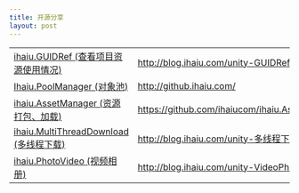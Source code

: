 ```yaml
---
title: 开源分享
layout: post
---
```



<table>
  <tr>
      <td><a target="_blank" href="http://github.ihaiu.com/">ihaiu.GUIDRef (查看项目资源使用情况)</a></td>
      <td><a target="_blank" href="http://blog.ihaiu.com/unity-GUIDRef">http://blog.ihaiu.com/unity-GUIDRef</a></td>
  </tr>
  <tr>
      <td><a target="_blank" href="http://github.ihaiu.com/">Ihaiu.PoolManager (对象池)</a></td>
      <td><a target="_blank" href="http://github.ihaiu.com/">http://github.ihaiu.com/</a></td>
  </tr>
  <tr>
      <td><a target="_blank" href="http://github.ihaiu.com/">ihaiu.AssetManager (资源打包、加载)</a></td>
      <td><a target="_blank" href="https://github.com/ihaiucom/ihaiu.AssetManager">https://github.com/ihaiucom/ihaiu.AssetManager</a></td>
  </tr>
  <tr>
      <td><a target="_blank" href="http://github.ihaiu.com/">ihaiu.MultiThreadDownload (多线程下载)</a></td>
      <td><a target="_blank" href="http://blog.ihaiu.com/unity-多线程下载">http://blog.ihaiu.com/unity-多线程下载</a></td>
  </tr>
  <tr>
      <td><a target="_blank" href="http://github.ihaiu.com/">ihaiu.PhotoVideo (视频相册)</a></td>
      <td><a target="_blank" href="http://blog.ihaiu.com/unity-VideoPhoto/">http://blog.ihaiu.com/unity-VideoPhoto/</a></td>
  </tr>

</table>
             